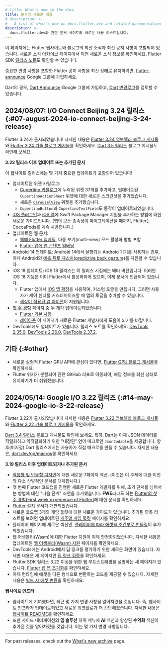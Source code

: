 ```yaml
---
# title: What's new in the docs
title: 문서의 새로운 내용
# description: >-
#   A list of what's new on docs.flutter.dev and related documentation sites.
description: >-
  docs.flutter.dev와 관련 문서 사이트의 새로운 내용 리스트입니다.
---
```


이 페이지에는 Flutter 웹사이트와 블로그의 최신 소식과 최신 공지 사항이 포함되어 있습니다. 
[새로운 소식 아카이브][what's new archive] 페이지에서 이전 새로운 소식 정보를 확인하세요. 
Flutter SDK [릴리스 노트][release notes]도 확인할 수 있습니다.

중요한 변경 사항을 포함한 Flutter 공지 사항을 최신 상태로 유지하려면, 
[flutter-announce][] Google 그룹에 가입하세요.

Dart의 경우, [Dart Announce][] Google 그룹에 가입하고,
[Dart 변경로그][Dart changelog]를 검토할 수 있습니다.

[Dart Announce]: {{site.groups}}/a/dartlang.org/g/announce
[Dart changelog]: {{site.github}}/dart-lang/sdk/blob/main/CHANGELOG.md
[flutter-announce]: {{site.groups}}/forum/#!forum/flutter-announce
[release notes]: /release/release-notes

## 2024/08/07: I/O Connect Beijing 3.24 릴리스 {:#07-august-2024-io-connect-beijing-3-24-release}

Flutter 3.24가 출시되었습니다! 
자세한 내용은 [Flutter 3.24 엄브렐라 블로그 게시물][3.24-umbrella]와 
[Flutter 3.24 기술 블로그 게시물][3.24-tech]를 확인하세요. 
[Dart 3.5 릴리스][Dart 3.5 release] 블로그 게시물도 확인해 보세요.

[3.24-tech]: {{site.flutter-medium}}/whats-new-in-flutter-3-24-6c040f87d1e4
[3.24-umbrella]: {{site.flutter-medium}}/flutter-3-24-dart-3-5-204b7d20c45d
[Dart 3.5 release]: {{site.medium}}/dartlang/dart-3-5-6ca36259fa2f

**3.22 릴리스 이후 업데이트 또는 추가된 문서**

이 웹사이트 릴리스에는 몇 가지 중요한 업데이트가 포함되어 있습니다!

* 업데이트된 위젯 카탈로그:
  * [Cupertino 카탈로그][Cupertino catalog]에 누락된 위젯 37개를 추가하고, 
    업데이트된 `CupertinoActionSheet` 위젯에 대한 새로운 스크린샷을 추가했습니다.
  * 새로운 [`CarouselView`][] 위젯을 추가했습니다.
  * `CupertinoButton`과 `CupertinoTextField`도 동작이 업데이트되었습니다.
* [iOS 플러그인][iOS plugins]과 [iOS 앱][iOS apps]에 
  Swift Package Manager 지원을 추가하는 방법에 대한 새로운 가이드입니다. 
  (앱의 모든 종속성이 마이그레이션될 때까지, Flutter는 CocoaPods를 계속 사용합니다.)
* 업데이트된 웹 문서:
  * [웹에 Flutter 임베딩][Embedding Flutter on the web], 
    다중 보기(multi-view) 모드 활성화 방법 포함
  * [Flutter 앱에 웹 콘텐츠 임베딩][Embedding web content into a Flutter app]
* Android 14 업데이트:
  Android 14에서 실행되는 Android 기기를 사용하는 경우, 
  이제 Android의 [예측 뒤로 제스처(predictive back gesture)][predictive back gesture]를 지원할 수 있습니다.
* iOS 18 업데이트:
  iOS 18 릴리스는 이 릴리스 시점에는 베타 버전입니다. 
  이러한 iOS 18 기능은 이미 Flutter에서 활성화되어 있으며, 이제 문서에 언급되어 있습니다.
  * Flutter 앱에서 [iOS 앱 확장][iOS app extension]을 사용하여, 커스텀 토글을 만듭니다. 
    그러면 사용자가 제어 센터를 커스터마이즈할 때 앱의 토글을 추가할 수 있습니다.
  * [색상이 적용된 앱 아이콘][Tinted app icons]이 지원됩니다.
* [첫 주 경험][First week experience] 페이지 중 두 개가 업데이트되었습니다.
  * [Flutter 기본 사항][Flutter fundamentals]
  * [레이아웃][Layout]
  이 페이지가 새로운 Flutter 개발자에게 도움이 되기를 바랍니다.
* DevTools에도 업데이트가 있습니다. 릴리스 노트를 확인하세요.
  [DevTools 2.35.0][], [DevTools 2.36.0][], [DevTools 2.37.2][].

[`CarouselView`]: {{site.api}}/flutter/material/CarouselView-class.html
[Cupertino catalog]: /ui/widgets/cupertino
[DevTools 2.35.0]: /tools/devtools/release-notes/release-notes-2.35.0
[DevTools 2.36.0]: /tools/devtools/release-notes/release-notes-2.36.0
[DevTools 2.37.2]: /tools/devtools/release-notes/release-notes-2.37.2
[Embedding Flutter on the web]: /platform-integration/web/embedding-flutter-web
[Embedding web content into a Flutter app]: /platform-integration/web/web-content-in-flutter
[First week experience]: /get-started/fwe
[Flutter fundamentals]: /get-started/fwe/fundamentals
[iOS app extension]: /platform-integration/ios/app-extensions
[iOS plugins]: /packages-and-plugins/swift-package-manager/for-plugin-authors
[iOS apps]: /packages-and-plugins/swift-package-manager/for-app-developers
[Layout]: /get-started/fwe/layout
[predictive back gesture]: /platform-integration/android/predictive-back
[Tinted app icons]: /deployment/ios#add-an-app-icon

## 기타 {:#other}
* 새로운 실험적 Flutter GPU API에 관심이 있다면, 
  [Flutter GPU 블로그 게시물][Flutter GPU blog post]을 확인하세요.
* Flutter 위키가 분할되어 관련 GitHub 리포로 이동되어, 해당 정보를 최신 상태로 유지하기가 더 쉬워졌습니다.

[Flutter GPU blog post]: {{site.flutter-medium}}/getting-started-with-flutter-gpu-f33d497b7c11

## 2024/05/14: Google I/O 3.22 릴리즈 {:#14-may-2024-google-io-3-22-release}

Flutter 3.22가 출시되었습니다! 자세한 내용은 [Flutter 3.22 엄브렐라 블로그 게시물][3.22-umbrella]와 [Flutter 3.22 기술 블로그 게시물][3.22-tech]을 확인하세요.

[Dart 3.4 릴리스][Dart 3.4 release] 블로그 게시물도 확인해 보세요. 
특히, Dart는 이제 JSON 데이터를 직렬화하고 역직렬화하기 위한 "내장된" 언어 매크로인 `JsonCodable`을 제공합니다. 
향후(미지정) Dart 릴리스에서는 사용자가 직접 매크로를 만들 수 있습니다. 
자세한 내용은, [dart.dev/go/macros][]를 확인하세요.

[3.22-tech]: {{site.flutter-medium}}/whats-new-in-flutter-3-22-fbde6c164fe3
[3.22-umbrella]: {{site.flutter-medium}}/io24-5e211f708a37
[Dart 3.4 release]: {{site.medium}}/dartlang/dart-3-4-bd8d23b4462a
[dart.dev/go/macros]: http://dart.dev/go/macros

**3.19 릴리스 이후 업데이트되거나 추가된 문서**

* [적응형 및 반응형 디자인][Adaptive and Responsive design]에 대한 새로운 7페이지 섹션. 
  (이것은 이 주제에 대한 이전의 다소 산발적인 문서를 대체합니다.)
* 첫 번째 Flutter 코드랩을 진행한 새로운 Flutter 개발자를 위해, 
  초기 단계를 넘어서는 방법에 대한 "다음 단계" 조언을 추가했습니다. 
  **FWE**라고도 하는 [Flutter의 첫 주 경험(First week experience of Flutter)][First week experience of Flutter]에 대한 문서를 확인하세요.
* [Flutter 설치][Flutter install] 문서가 개편되었습니다.
* 새로운 코드랩 3개와 게임 툴킷에 대한 새로운 가이드가 있습니다. 
  추가된 항목 리스트를 보려면 업데이트된 [캐주얼 게임 툴킷][Casual Games Toolkit] 페이지를 확인하세요.
* 플레이버 페이지에 새로운 섹션인, [플레이버에 따라 에셋을 조건부로 번들링][Conditionally bundling assets based on flavor]이 추가되었습니다.
* 웹 어셈블리(Wasm)에 대한 Flutter 지원이 이제 안정화되었습니다. 
  자세한 내용은 업데이트된 [웹 어셈블리(Wasm) 지원][Support for WebAssembly (Wasm)] 페이지를 확인하세요.
* DevTools에는 Android에서 딥 링크를 평가하기 위한 새로운 화면이 있습니다. 
  자세한 내용은 새 페이지인 [딥 링크 검증][Validate deep links]을 확인하세요.
* Flutter SDK 릴리스 3.22 이상을 위한 웹 부트스트래핑을 설명하는 새 페이지가 있습니다. 
  [Flutter 웹 앱 초기화][Flutter web app initialization]를 확인하세요.
* 이제 런타임에 애셋을 다른 형식으로 변환하는 코드를 제공할 수 있습니다. 
  자세한 내용은 [빌드 시 애셋 변환][Transforming assets at build time]을 확인하세요.

**웹사이트 인프라**

* 웹사이트에 기여했다면, 최근 몇 가지 변경 사항을 알아차렸을 것입니다. 
  즉, 웹사이트 인프라가 업데이트되었고 새로운 워크플로가 더 간단해졌습니다. 
  자세한 내용은 [웹사이트 README][website README]를 확인하세요.
* 또한 사이드 내비게이션의 **앱 솔루션** 하위 메뉴에 **AI** 섹션과 향상된 **수익화** 섹션이 추가된 것을 알아차렸을 것입니다.
  이는 몇 가지 변경 사항입니다.

[Adaptive and Responsive design]: /ui/adaptive-responsive
[Casual Games Toolkit]: /resources/games-toolkit
[Conditionally bundling assets based on flavor]: /deployment/flavors#conditionally-bundling-assets-based-on-flavor
[First week experience of Flutter]: /get-started/fwe
[Flutter install]: /get-started/install
[Flutter web app initialization]: /platform-integration/web/initialization
[website README]: {{site.github}}/flutter/website/?tab=readme-ov-file#flutter-documentation-website
[Support for WebAssembly (Wasm)]: /platform-integration/web/wasm
[Transforming assets at build time]: /ui/assets/asset-transformation
[Validate deep links]: /tools/devtools/deep-links

---

For past releases, check out the
[What's new archive][] page.

[What's new archive]: /release/archive-whats-new

